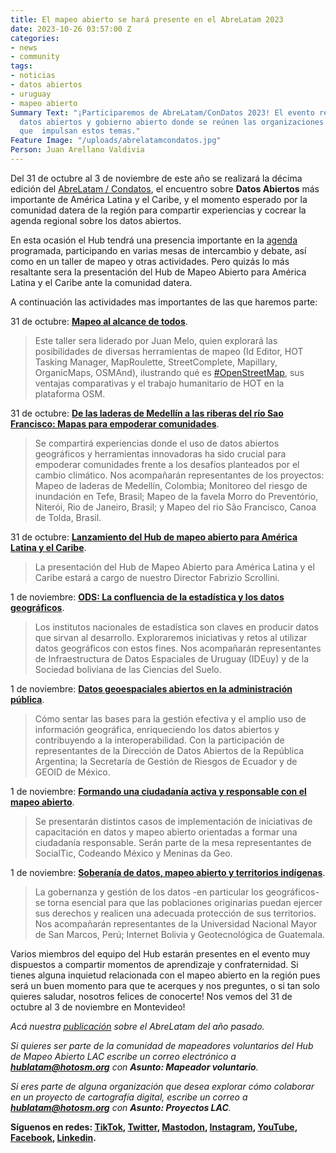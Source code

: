 ```yaml
---
title: El mapeo abierto se hará presente en el AbreLatam 2023
date: 2023-10-26 03:57:00 Z
categories:
- news
- community
tags:
- noticias
- datos abiertos
- uruguay
- mapeo abierto
Summary Text: "¡Participaremos de AbreLatam/ConDatos 2023! El evento regional sobre
  datos abiertos y gobierno abierto donde se reúnen las organizaciones e individuos
  que  impulsan estos temas."
Feature Image: "/uploads/abrelatamcondatos.jpg"
Person: Juan Arellano Valdivia
---
```


Del 31 de octubre al 3 de noviembre de este año se realizará la décima edición del [AbreLatam / Condatos](https://2023.abrelatam.org/), el encuentro sobre **Datos Abiertos** más importante de América Latina y el Caribe, y el momento esperado por la comunidad datera de la región para compartir experiencias y cocrear la agenda regional sobre los datos abiertos.

En esta ocasión el Hub tendrá una presencia importante en la [agenda](https://2023.abrelatam.org/agenda/#) programada, participando en varias mesas de intercambio y debate, así como en un taller de mapeo y otras actividades. Pero quizás lo más resaltante sera la presentación del Hub de Mapeo Abierto para América Latina y el Caribe ante la comunidad datera.

A continuación las actividades mas importantes de las que haremos parte:

31 de octubre: **[Mapeo al alcance de todos](https://llamado.abrelatam.org/abrelatam-condatos-2023/talk/HLTBQ7/)**.

> Este taller sera liderado por Juan Melo, quien explorará las posibilidades de diversas herramientas de mapeo (Id Editor, HOT Tasking Manager, MapRoulette, StreetComplete, Mapillary, OrganicMaps, OSMAnd), ilustrando qué es [#OpenStreetMap](https://twitter.com/hashtag/OpenStreetMap?src=hashtag_click), sus ventajas comparativas y el trabajo humanitario de HOT en la plataforma OSM.

31 de octubre: **[De las laderas de Medellín a las riberas del río Sao Francisco: Mapas para empoderar comunidades](https://llamado.abrelatam.org/abrelatam-condatos-2023/talk/HJRJDT/)**.

> Se compartirá experiencias donde el uso de datos abiertos geográficos y herramientas innovadoras ha sido crucial para empoderar comunidades frente a los desafíos planteados por el cambio climático. Nos acompañarán representantes de los proyectos: Mapeo de laderas de Medellín, Colombia; Monitoreo del riesgo de inundación en Tefe, Brasil; Mapeo de la favela Morro do Preventório, Niterói, Rio de Janeiro, Brasil; y Mapeo del rio São Francisco, Canoa de Tolda, Brasil.

31 de octubre: **[Lanzamiento del Hub de mapeo abierto para América Latina y el Caribe](https://llamado.abrelatam.org/abrelatam-condatos-2023/talk/ZXF33L/)**.

> La presentación del Hub de Mapeo Abierto para América Latina y el Caribe estará a cargo de nuestro Director Fabrizio Scrollini.

1 de noviembre: **[ODS: La confluencia de la estadística y los datos geográficos](https://llamado.abrelatam.org/abrelatam-condatos-2023/talk/YMTJDC/)**.

> Los institutos nacionales de estadística son claves en producir datos que sirvan al desarrollo. Exploraremos iniciativas y retos al utilizar datos geográficos con estos fines. Nos acompañarán representantes de Infraestructura de Datos Espaciales de Uruguay (IDEuy) y de la Sociedad boliviana de las Ciencias del Suelo.

1 de noviembre: **[Datos geoespaciales abiertos en la administración pública](https://llamado.abrelatam.org/abrelatam-condatos-2023/talk/PWMSHP/)**.

> Cómo sentar las bases para la gestión efectiva y el amplio uso de información geográfica, enriqueciendo los datos abiertos y contribuyendo a la interoperabilidad. Con la participación de representantes de la Dirección de Datos Abiertos de la República Argentina; la Secretaría de Gestión de Riesgos de Ecuador y de GEOID de México.

1 de noviembre: **[Formando una ciudadanía activa y responsable con el mapeo abierto](https://llamado.abrelatam.org/abrelatam-condatos-2023/talk/GVRZRD/)**.

> Se presentarán distintos casos de implementación de iniciativas de capacitación en datos y mapeo abierto orientadas a formar una ciudadanía responsable. Serán parte de la mesa representantes de SocialTic, Codeando México y Meninas da Geo.

1 de noviembre: **[Soberanía de datos, mapeo abierto y territorios indígenas](https://llamado.abrelatam.org/abrelatam-condatos-2023/talk/EX787L/)**.

> La gobernanza y gestión de los datos -en particular los geográficos- se torna esencial para que las poblaciones originarias puedan ejercer sus derechos y realicen una adecuada protección de sus territorios. Nos acompañarán representantes de la Universidad Nacional Mayor de San Marcos, Perú; Internet Bolivia y Geotecnológica de Guatemala.

Varios miembros del equipo del Hub estarán presentes en el evento muy dispuestos a compartir momentos de aprendizaje y confraternidad. Si tienes alguna inquietud relacionada con el mapeo abierto en la región pues será un buen momento para que te acerques y nos preguntes, o si tan solo quieres saludar, nosotros felices de conocerte! Nos vemos del 31 de octubre al 3 de noviembre en Montevideo!

*Acá nuestra [publicación](https://www.hotosm.org/updates/america-abierta-2022/) sobre el AbreLatam del año pasado.*

*Si quieres ser parte de la comunidad de mapeadores voluntarios del Hub de Mapeo Abierto LAC escribe un correo electrónico a **[hublatam@hotosm.org](mailto:hublatam@hotosm.org)** con **Asunto: Mapeador voluntario**.*

*Si eres parte de alguna organización que desea explorar cómo colaborar en un proyecto de cartografía digital, escribe un correo a **[hublatam@hotosm.org](mailto:hublatam@hotosm.org)** con **Asunto: Proyectos LAC**.*

**Síguenos en redes: [TikTok](https://www.tiktok.com/@mapeoabierto_la?lang=es), [Twitter](https://twitter.com/mapeoabierto_la), [Mastodon](https://mapstodon.space/@mapeoabierto_la), [Instagram](https://www.instagram.com/mapeoabierto_la/), [YouTube](https://www.youtube.com/channel/UCTH6Z_QODJ4NmmBmubS68VA), [Facebook](https://www.facebook.com/Mapeo-abierto-Am%C3%A9rica-Latina-102804808622456/), [Linkedin](https://www.linkedin.com/showcase/91453300/admin/feed/posts/).**